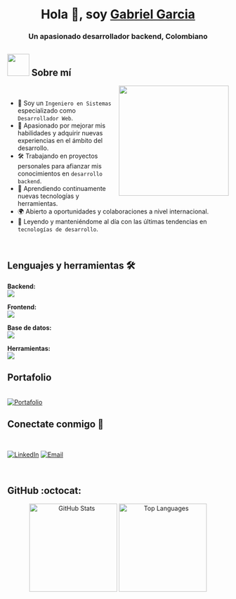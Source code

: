 <h1 align="center">Hola 👋, soy <a href="https://100rabhcsmc.github.io/Me.io/" target="blank">
Gabriel Garcia</a></h1>
<h3 align="center">Un apasionado desarrollador backend, Colombiano</h3>

## <picture><img src="https://github.com/7oSkaaa/7oSkaaa/blob/main/Images/about_me.gif?raw=true" width="50px"></picture> Sobre mí

<picture> <img align="right" src="https://github.com/7oSkaaa/7oSkaaa/blob/main/Images/Right_Side.gif?raw=true" width="250px"></picture>

<br>

- :school: Soy un `Ingeniero en Sistemas` especializado como `Desarrollador Web`.
- 🚀 Apasionado por mejorar mis habilidades y adquirir nuevas experiencias en el ámbito del desarrollo.
- 🛠️ Trabajando en proyectos personales para afianzar mis conocimientos en `desarrollo backend`.
- 🌱 Aprendiendo continuamente nuevas tecnologías y herramientas.
- 🌍 Abierto a oportunidades y colaboraciones a nivel internacional.
- 📖 Leyendo y manteniéndome al día con las últimas tendencias en `tecnologías de desarrollo`.
<br>

## Lenguajes y herramientas  🛠
<p>
  <strong>Backend:</strong><br>
  <a href="https://skillicons.dev">
    <img src="https://skillicons.dev/icons?i=php,laravel,java,nodejs,spring,docker&perline=5">
  </a>
</p>

<p>
  <strong>Frontend:</strong><br>
  <a href="https://skillicons.dev">
    <img src="https://skillicons.dev/icons?i=javascript,jquery,css,html,sass,bootstrap,vuejs&perline=5">
  </a>
</p>

<p>
  <strong>Base de datos:</strong><br>
  <a href="https://skillicons.dev">
    <img src="https://skillicons.dev/icons?i=mysql,postgresql,mongodb,sqlite,aws&perline=5">
  </a>
</p>

<p>
  <strong>Herramientas:</strong><br>
  <a href="https://skillicons.dev">
    <img src="https://skillicons.dev/icons?i=selenium,git,github,vscode,phpstorm,postman,graphql,linux,mint,heroku&perline=5">
  </a>
</p>

## Portafolio

<br>
<a href="https://gabrielgarcia2211.github.io/portafolio/" target="_blank">
  <img src="https://img.shields.io/badge/Portafolio-Portfolio-blue" alt="Portafolio"/>
</a>

<br>

## Conectate conmigo 🤝
<br>

<a href="https://www.linkedin.com/in/gabrielgarc%C3%ADaquintero/" target="_blank"><img src="https://img.shields.io/static/v1?style=for-the-badge&message=LinkedIn&color=0A66C2&logo=LinkedIn&logoColor=FFFFFF&label=" alt="LinkedIn" /></a>
<a href="mailto:garciaquinteroga@gmail.com?subject=Hi%20Kartik%20,%20nice%20to%20meet%20you!" target="_blank"><img alt="Email" src="https://img.shields.io/static/v1?style=for-the-badge&message=Gmail&color=EA4335&logo=Gmail&logoColor=FFFFFF&label=" /></a>

<br>


<h2>GitHub :octocat:</h2>
<!--- stats & Trophy (start) -->
<p align="center">
  <!--- stats (start) -->
  <img src="https://github-readme-stats.vercel.app/api?username=gabrielgarcia2211&title_color=6FDA44&text_color=FFFFFF&show_icons=true&icon_color=6FDA44&include_all_commits=true&count_private=true&theme=dark" alt="GitHub Stats" height="200" />
  <img src="https://github-readme-stats.anuraghazra1.vercel.app/api/top-langs/?username=gabrielgarcia2211&layout=compact&theme=dark&langs_count=10" alt="Top Languages" height="200" />
</p>



